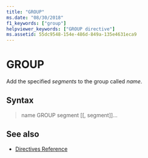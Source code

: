 ```yaml
---
title: "GROUP"
ms.date: "08/30/2018"
f1_keywords: ["group"]
helpviewer_keywords: ["GROUP directive"]
ms.assetid: 55dc9548-154e-486d-849a-135e4631eca9
---
```

# GROUP

Add the specified *segments* to the group called *name*.

## Syntax

> name GROUP segment [[, segment]]...

## See also

- [Directives Reference](../../assembler/masm/directives-reference.md)
